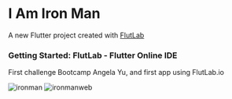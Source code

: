 # I Am Iron Man

A new Flutter project created with [FlutLab](https://flutlab.io)

### Getting Started: FlutLab - Flutter Online IDE

First challenge Bootcamp Angela Yu, and first app using FlutLab.io

![ironman](https://user-images.githubusercontent.com/53340410/103920289-dc65d880-50ef-11eb-83b3-1bff0dc37b62.png)
![ironmanweb](https://user-images.githubusercontent.com/53340410/103920291-dd970580-50ef-11eb-81f6-de435e419a5d.png)

